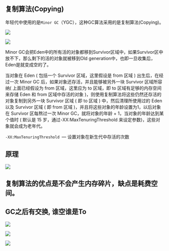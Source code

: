 ## 复制算法(Copying)

年轻代中使用的是`Minor GC`（YGC），这种GC算法采用的是复制算法(Copying)。

![](https://youpaiyun.zongqilive.cn/image/20200318162926.png)



![](https://youpaiyun.zongqilive.cn/image/20200318161543.png)



Minor GC会把Eden中的所有活的对象都移到Survivor区域中，如果Survivor区中放不下，那么剩下的活的对象就被移到Old generation中，也即一旦收集后，Eden是就变成空的了。

当对象在 Eden ( 包括一个 Survivor 区域，这里假设是 from 区域 ) 出生后，在经过一次 Minor GC 后，如果对象还存活，并且能够被另外一块 Survivor 区域所容纳( 上面已经假设为 from 区域，这里应为 to 区域，即 to 区域有足够的内存空间来存储 Eden 和 from 区域中存活的对象 )，则使用复制算法将这些仍然还存活的对象复制到另外一块 Survivor 区域 ( 即 to 区域 ) 中，然后清理所使用过的 Eden 以及 Survivor 区域 ( 即 from 区域 )，并且将这些对象的年龄设置为1，以后对象在 Survivor 区每熬过一次 Minor GC，就将对象的年龄 + 1，当对象的年龄达到某个值时 ( 默认是 15 岁，通过-XX:MaxTenuringThreshold 来设定参数)，这些对象就会成为老年代。

`-XX:MaxTenuringThreshold `— 设置对象在新生代中存活的次数

## 原理



![](https://youpaiyun.zongqilive.cn/image/20200318162852.png)

## **复制算法的优点是不会产生内存碎片，缺点是耗费空间**。

## GC之后有交换, 谁空谁是To

![](https://youpaiyun.zongqilive.cn/image/20200318163036.png)

![](https://youpaiyun.zongqilive.cn/image/20200318163103.png)

![](https://youpaiyun.zongqilive.cn/image/20200318163115.png)













